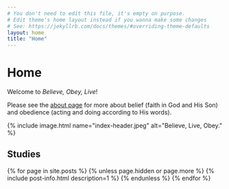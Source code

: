 ```yaml
---
# You don't need to edit this file, it's empty on purpose.
# Edit theme's home layout instead if you wanna make some changes
# See: https://jekyllrb.com/docs/themes/#overriding-theme-defaults
layout: home
title: "Home"
---
```


# Home

Welcome to *Believe, Obey, Live*!

Please see the [about page](/about) for more about belief (faith in God and His Son) and obedience (acting and doing according to His words).

{% include image.html name="index-header.jpeg" alt="Believe, Live, Obey." %}

## Studies

{% for page in site.posts %}
{% unless page.hidden or page.more %}
{% include post-info.html description=1 %}
{% endunless %}
{% endfor %}

<br>

<script src="/assets/js/anchorize.js"></script>
<script async src="https://talk.hyvor.com/embed/newsletter.js" type="module"></script>
<hyvor-talk-newsletter website-id="12077"></hyvor-talk-newsletter>
